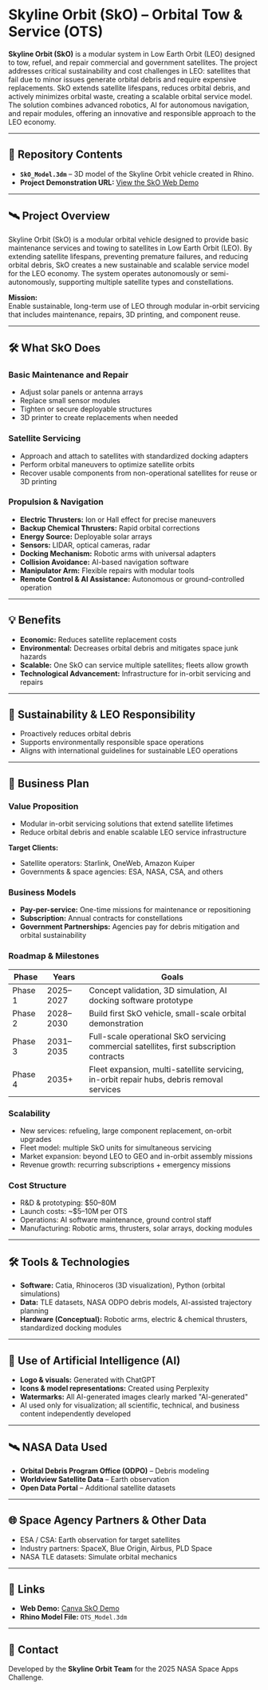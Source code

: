 # Skyline Orbit (SkO) – Orbital Tow & Service (OTS)

**Skyline Orbit (SkO)** is a modular system in Low Earth Orbit (LEO) designed to tow, refuel, and repair commercial and government satellites. The project addresses critical sustainability and cost challenges in LEO: satellites that fail due to minor issues generate orbital debris and require expensive replacements. SkO extends satellite lifespans, reduces orbital debris, and actively minimizes orbital waste, creating a scalable orbital service model. The solution combines advanced robotics, AI for autonomous navigation, and repair modules, offering an innovative and responsible approach to the LEO economy.

---

## 📂 Repository Contents

- **`SkO_Model.3dm`** – 3D model of the Skyline Orbit vehicle created in Rhino.  
- **Project Demonstration URL:** [View the SkO Web Demo](https://www.canva.com/design/DAG01LYmMWc/HHVCdEPUJJU38-edGFOTyQ/edit?utm_content=DAG01LYmMWc&utm_campaign=designshare&utm_medium=link2&utm_source=sharebutton)

---

## 🛰️ Project Overview

Skyline Orbit (SkO) is a modular orbital vehicle designed to provide basic maintenance services and towing to satellites in Low Earth Orbit (LEO). By extending satellite lifespans, preventing premature failures, and reducing orbital debris, SkO creates a new sustainable and scalable service model for the LEO economy. The system operates autonomously or semi-autonomously, supporting multiple satellite types and constellations.

**Mission:**  
Enable sustainable, long-term use of LEO through modular in-orbit servicing that includes maintenance, repairs, 3D printing, and component reuse.

---

## 🛠️ What SkO Does

### Basic Maintenance and Repair
- Adjust solar panels or antenna arrays  
- Replace small sensor modules  
- Tighten or secure deployable structures  
- 3D printer to create replacements when needed  

### Satellite Servicing
- Approach and attach to satellites with standardized docking adapters  
- Perform orbital maneuvers to optimize satellite orbits  
- Recover usable components from non-operational satellites for reuse or 3D printing  

### Propulsion & Navigation
- **Electric Thrusters:** Ion or Hall effect for precise maneuvers  
- **Backup Chemical Thrusters:** Rapid orbital corrections  
- **Energy Source:** Deployable solar arrays  
- **Sensors:** LIDAR, optical cameras, radar  
- **Docking Mechanism:** Robotic arms with universal adapters  
- **Collision Avoidance:** AI-based navigation software  
- **Manipulator Arm:** Flexible repairs with modular tools  
- **Remote Control & AI Assistance:** Autonomous or ground-controlled operation  

---

## 💡 Benefits

- **Economic:** Reduces satellite replacement costs  
- **Environmental:** Decreases orbital debris and mitigates space junk hazards  
- **Scalable:** One SkO can service multiple satellites; fleets allow growth  
- **Technological Advancement:** Infrastructure for in-orbit servicing and repairs  

---

## 🌱 Sustainability & LEO Responsibility

- Proactively reduces orbital debris  
- Supports environmentally responsible space operations  
- Aligns with international guidelines for sustainable LEO operations  

---

## 💼 Business Plan

### Value Proposition
- Modular in-orbit servicing solutions that extend satellite lifetimes  
- Reduce orbital debris and enable scalable LEO service infrastructure  

**Target Clients:**  
- Satellite operators: Starlink, OneWeb, Amazon Kuiper  
- Governments & space agencies: ESA, NASA, CSA, and others  

### Business Models
- **Pay-per-service:** One-time missions for maintenance or repositioning  
- **Subscription:** Annual contracts for constellations  
- **Government Partnerships:** Agencies pay for debris mitigation and orbital sustainability  

### Roadmap & Milestones

| Phase | Years | Goals |
|-------|-------|-------|
| Phase 1 | 2025–2027 | Concept validation, 3D simulation, AI docking software prototype |
| Phase 2 | 2028–2030 | Build first SkO vehicle, small-scale orbital demonstration |
| Phase 3 | 2031–2035 | Full-scale operational SkO servicing commercial satellites, first subscription contracts |
| Phase 4 | 2035+ | Fleet expansion, multi-satellite servicing, in-orbit repair hubs, debris removal services |

### Scalability
- New services: refueling, large component replacement, on-orbit upgrades  
- Fleet model: multiple SkO units for simultaneous servicing  
- Market expansion: beyond LEO to GEO and in-orbit assembly missions  
- Revenue growth: recurring subscriptions + emergency missions  

### Cost Structure
- R&D & prototyping: $50–80M  
- Launch costs: ~$5–10M per OTS  
- Operations: AI software maintenance, ground control staff  
- Manufacturing: Robotic arms, thrusters, solar arrays, docking modules  

---

## 🛠️ Tools & Technologies

- **Software:** Catia, Rhinoceros (3D visualization), Python (orbital simulations)  
- **Data:** TLE datasets, NASA ODPO debris models, AI-assisted trajectory planning  
- **Hardware (Conceptual):** Robotic arms, electric & chemical thrusters, standardized docking modules  

---

## 🤖 Use of Artificial Intelligence (AI)

- **Logo & visuals:** Generated with ChatGPT  
- **Icons & model representations:** Created using Perplexity  
- **Watermarks:** All AI-generated images clearly marked "AI-generated"  
- AI used only for visualization; all scientific, technical, and business content independently developed  

---

## 🛰️ NASA Data Used

- **Orbital Debris Program Office (ODPO)** – Debris modeling  
- **Worldview Satellite Data** – Earth observation  
- **Open Data Portal** – Additional satellite datasets  

---

## 🌐 Space Agency Partners & Other Data

- ESA / CSA: Earth observation for target satellites  
- Industry partners: SpaceX, Blue Origin, Airbus, PLD Space  
- NASA TLE datasets: Simulate orbital mechanics  

---

## 🔗 Links

- **Web Demo:** [Canva SkO Demo](https://www.canva.com/design/DAG01LYmMWc/HHVCdEPUJJU38-edGFOTyQ/edit?utm_content=DAG01LYmMWc&utm_campaign=designshare&utm_medium=link2&utm_source=sharebutton)  
- **Rhino Model File:** `OTS_Model.3dm`  

---

## 📧 Contact

Developed by the **Skyline Orbit Team** for the 2025 NASA Space Apps Challenge.
